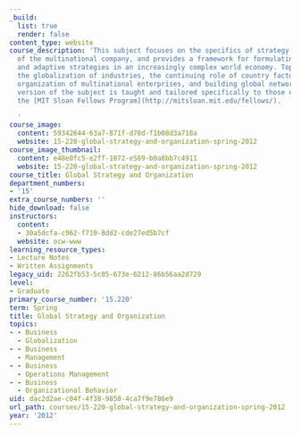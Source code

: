 ```yaml
---
_build:
  list: true
  render: false
content_type: website
course_description: 'This subject focuses on the specifics of strategy and organization
  of the multinational company, and provides a framework for formulating successful
  and adaptive strategies in an increasingly complex world economy. Topics include
  the globalization of industries, the continuing role of country factors in competition,
  organization of multinational enterprises, and building global networks. This particular
  version of the subject is taught and tailored specifically to those enrolled in
  the [MIT Sloan Fellows Program](http://mitsloan.mit.edu/fellows/).

  '
course_image:
  content: 59342644-63a7-871f-d78d-f1b08d3a718a
  website: 15-220-global-strategy-and-organization-spring-2012
course_image_thumbnail:
  content: e48e0fc5-e2ff-1072-e589-b0a8bb7c4911
  website: 15-220-global-strategy-and-organization-spring-2012
course_title: Global Strategy and Organization
department_numbers:
- '15'
extra_course_numbers: ''
hide_download: false
instructors:
  content:
  - 30a5dcfa-c962-f710-8dd2-cde27ed5b7cf
  website: ocw-www
learning_resource_types:
- Lecture Notes
- Written Assignments
legacy_uid: 2262fb53-5c05-673e-6212-86b56aa2d729
level:
- Graduate
primary_course_number: '15.220'
term: Spring
title: Global Strategy and Organization
topics:
- - Business
  - Globalization
- - Business
  - Management
- - Business
  - Operations Management
- - Business
  - Organizational Behavior
uid: dac2d2ae-c04f-4f38-9850-4ca7f9e786e9
url_path: courses/15-220-global-strategy-and-organization-spring-2012
year: '2012'
---
```

